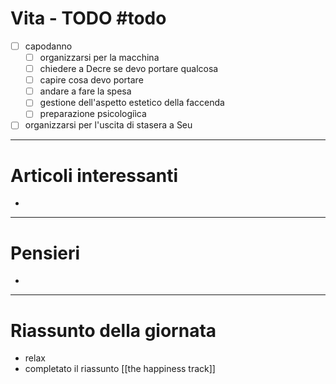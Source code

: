 # Vita - TODO #todo 
- [ ] capodanno
    - [ ] organizzarsi per la macchina
    - [ ] chiedere a Decre se devo portare qualcosa
    - [ ] capire cosa devo portare
    - [ ] andare a fare la spesa
    - [ ] gestione dell'aspetto estetico della faccenda
    - [ ] preparazione psicologiìca
- [ ] organizzarsi per l'uscita di stasera a Seu

---

# Articoli interessanti
- 

---

# Pensieri
- 

---

# Riassunto della giornata
- relax
- completato il riassunto [[the happiness track]]
